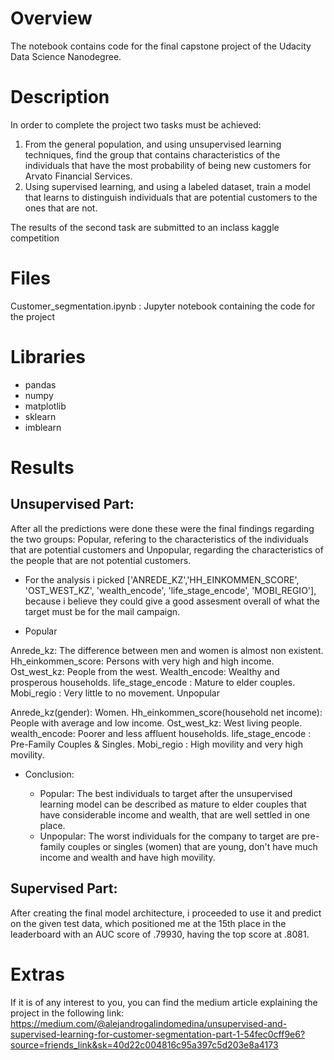 # Overview
The notebook contains code for the final capstone project of the Udacity Data Science Nanodegree.

# Description
In order to complete the project two tasks must be achieved:
  1. From the general population, and using unsupervised learning techniques, find the group that contains characteristics of the individuals that have the most probability of being new customers for Arvato Financial Services.
  2. Using supervised learning, and using a labeled dataset, train a model that learns to distinguish individuals that are potential customers to the ones that are not.

The results of the second task are submitted to an inclass kaggle competition

# Files
Customer_segmentation.ipynb : Jupyter notebook containing the code for the project

# Libraries

 * pandas
 * numpy
 * matplotlib
 * sklearn
 * imblearn

# Results
## Unsupervised Part:
  After all the predictions were done these were the final findings regarding the two groups: Popular, refering to the characteristics of the individuals that are potential customers and Unpopular, regarding the characteristics of the people that are not potential customers.

  * For the analysis i picked ['ANREDE_KZ','HH_EINKOMMEN_SCORE', 'OST_WEST_KZ', 'wealth_encode', 'life_stage_encode', 'MOBI_REGIO'], because i believe they could give a good assesment overall of what the target must be for the mail campaign.

  * Popular

  Anrede_kz: The difference between men and women is almost non existent.
  Hh_einkommen_score: Persons with very high and high income.
  Ost_west_kz: People from the west.
  Wealth_encode: Wealthy and prosperous households.
  life_stage_encode : Mature to elder couples.
  Mobi_regio : Very little to no movement.
  Unpopular

  Anrede_kz(gender): Women.
  Hh_einkommen_score(household net income): People with average and low income.
  Ost_west_kz: West living people.
  wealth_encode: Poorer and less affluent households.
  life_stage_encode : Pre-Family Couples & Singles.
  Mobi_regio : High movility and very high movility.

  * Conclusion:

    - Popular: The best individuals to target after the unsupervised learning model can be described as mature to elder couples that have considerable income and wealth, that are well settled in one place.
    - Unpopular: The worst individuals for the company to target are pre-family couples or singles (women) that are young, don't have much income and wealth and have high movility.

## Supervised Part:
  After creating the final model architecture, i proceeded to use it and predict on the given test data, which positioned me at the 15th place in the leaderboard with an AUC score of .79930, having the top score at .8081.

# Extras
If it is of any interest to you, you can find the medium article explaining the project in the following link:
https://medium.com/@alejandrogalindomedina/unsupervised-and-supervised-learning-for-customer-segmentation-part-1-54fec0cff9e6?source=friends_link&sk=40d22c004816c95a397c5d203e8a4173
